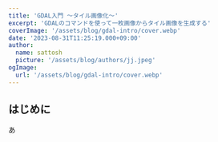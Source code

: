```yaml
---
title: 'GDAL入門 〜タイル画像化〜'
excerpt: 'GDALのコマンドを使って一枚画像からタイル画像を生成する'
coverImage: '/assets/blog/gdal-intro/cover.webp'
date: '2023-08-31T11:25:19.000+09:00'
author:
  name: sattosh
  picture: '/assets/blog/authors/jj.jpeg'
ogImage:
  url: '/assets/blog/gdal-intro/cover.webp'
---
```


## はじめに

あ

